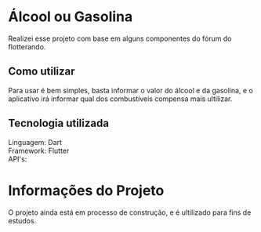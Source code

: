 # Álcool ou Gasolina

Realizei esse projeto com base em alguns componentes do fórum do flotterando.

## Como utilizar

Para usar é bem simples, basta informar o valor do álcool e da gasolina, 
e o aplicativo irá informar qual dos combustíveis compensa mais ultilizar.

## Tecnologia utilizada

Linguagem: Dart </br>
Framework: Flutter </br>
API's: </br>

# Informações do Projeto

O projeto ainda está em processo de construção, e é ultilizado para fins de estudos. 